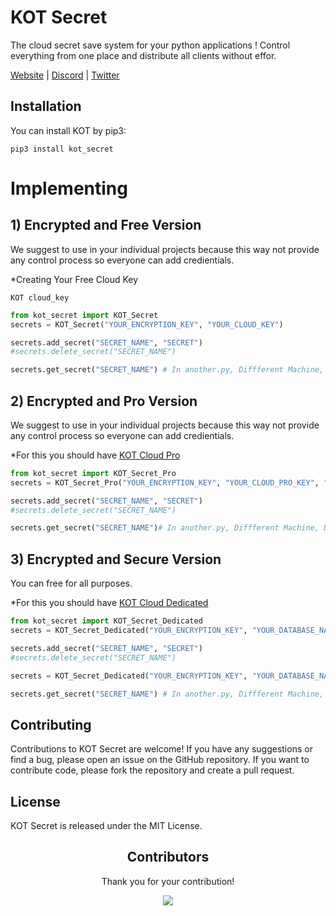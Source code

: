 # KOT Secret

The cloud secret save system for your python applications ! Control everything from one place and distribute all clients without effor.

[Website](https://kotdatabase.dev/) | [Discord](https://discord.gg/QtnKf532Er) | [Twitter](https://twitter.com/kot_database)




## Installation
You can install KOT by pip3:

```console
pip3 install kot_secret
```




# Implementing

## 1) Encrypted and Free Version
We suggest to use in your individual projects because this way not provide any control process so everyone can add credientials.

*Creating Your Free Cloud Key
```console
KOT cloud_key
```

```python
from kot_secret import KOT_Secret
secrets = KOT_Secret("YOUR_ENCRYPTION_KEY", "YOUR_CLOUD_KEY")

secrets.add_secret("SECRET_NAME", "SECRET")
#secrets.delete_secret("SECRET_NAME")

secrets.get_secret("SECRET_NAME") # In another.py, Diffferent Machine, Different Environment
```


## 2) Encrypted and Pro Version
We suggest to use in your individual projects because this way not provide any control process so everyone can add credientials.

*For this you should have [KOT Cloud Pro](https://docs.kotdatabase.dev/kot_cloud.html#cloud-pro--)

```python
from kot_secret import KOT_Secret_Pro
secrets = KOT_Secret_Pro("YOUR_ENCRYPTION_KEY", "YOUR_CLOUD_PRO_KEY", "YOUR_ACCESS_KEY")

secrets.add_secret("SECRET_NAME", "SECRET")
#secrets.delete_secret("SECRET_NAME")

secrets.get_secret("SECRET_NAME")# In another.py, Diffferent Machine, Different Environment
```

## 3) Encrypted and Secure Version
You can free for all purposes.


*For this you should have [KOT Cloud Dedicated](https://docs.kotdatabase.dev/kot_cloud.html#cloud-dedicated)


```python
from kot_secret import KOT_Secret_Dedicated
secrets = KOT_Secret_Dedicated("YOUR_ENCRYPTION_KEY", "YOUR_DATABASE_NAME", "YOUR_ADMIN_PASSWORD", "YOUR_DEDICATED_KEY")

secrets.add_secret("SECRET_NAME", "SECRET")
#secrets.delete_secret("SECRET_NAME")

secrets = KOT_Secret_Dedicated("YOUR_ENCRYPTION_KEY", "YOUR_DATABASE_NAME", "YOUR_USER_PASSWORD", "YOUR_DEDICATED_KEY")

secrets.get_secret("SECRET_NAME") # In another.py, Diffferent Machine, Different Environment and CUSTOMER
```





## Contributing
Contributions to KOT Secret are welcome! If you have any suggestions or find a bug, please open an issue on the GitHub repository. If you want to contribute code, please fork the repository and create a pull request.

## License
KOT Secret is released under the MIT License.

<h2 align="center">
    Contributors
</h2>
<p align="center">
    Thank you for your contribution!
</p>
<p align="center">
    <a href="https://github.com/KOT-database/KOT-Secret/graphs/contributors">
      <img src="https://contrib.rocks/image?repo=KOT-database/KOT-Secret" />
    </a>
</p>
